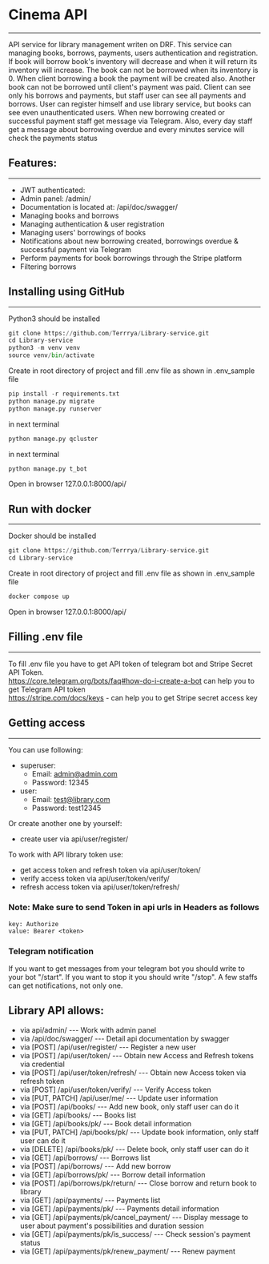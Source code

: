 # Cinema API
<hr>

API service for library management writen on DRF. This service can managing books, borrows, payments, users 
authentication and registration. If book will borrow book's inventory will decrease and when it will return its 
inventory will increase. The book can not be borrowed when its inventory is 0. When client borrowing a book the payment 
will be created also. Another book can not be borrowed until client's payment was paid. Client can see only his borrows 
and payments, but staff user can see all payments and borrows. User can register himself and use library service, but 
books can see even unauthenticated users.  When new borrowing created or successful payment staff get message via Telegram.
Also, every day staff get a message about borrowing overdue and every minutes service will check the payments status

## Features:
<hr>

- JWT authenticated:
- Admin panel: /admin/
- Documentation is located at: /api/doc/swagger/
- Managing books and borrows
- Managing authentication & user registration
- Managing users' borrowings of books
- Notifications about new borrowing created, borrowings overdue & successful payment via Telegram
- Perform payments for book borrowings through the Stripe platform
- Filtering borrows

## Installing using GitHub
<hr>

Python3 should be installed

```python
git clone https://github.com/Terrrya/Library-service.git
cd Library-service
python3 -m venv venv
source venv/bin/activate
```
Create in root directory of project and fill .env file as shown in .env_sample file

```python
pip install -r requirements.txt
python manage.py migrate
python manage.py runserver
```

in next terminal

```python
python manage.py qcluster
```

in next terminal

```python
python manage.py t_bot
```
Open in browser 127.0.0.1:8000/api/

## Run with docker
<hr>

Docker should be installed

```python
git clone https://github.com/Terrrya/Library-service.git
cd Library-service
```

Create in root directory of project and fill .env file as shown in .env_sample file

```python
docker compose up
```
Open in browser 127.0.0.1:8000/api/ 

## Filling .env file
<hr>

To fill .env file you have to get API token of telegram bot and Stripe Secret API Token. 
<br> https://core.telegram.org/bots/faq#how-do-i-create-a-bot can help you to get Telegram API token
<br> https://stripe.com/docs/keys - can help you to get Stripe secret access key


## Getting access
<hr>

You can use following:
- superuser:
  - Email: admin@admin.com
  - Password: 12345
- user:
  - Email: test@library.com
  - Password: test12345

Or create another one by yourself:
- create user via api/user/register/

To work with API library token use:
- get access token and refresh token via api/user/token/
- verify access token via api/user/token/verify/
- refresh access token via api/user/token/refresh/


### Note: **Make sure to send Token in api urls in Headers as follows**

```
key: Authorize
value: Bearer <token>
```

### Telegram notification
If you want to get messages from your telegram bot you should write to your bot "/start". 
If you want to stop it you should write "/stop". A few staffs can get notifications, not only one.

## Library API allows:

- via api/admin/ --- Work with admin panel
- via /api/doc/swagger/ --- Detail api documentation by swagger
- via [POST] /api/user/register/ --- Register a new user
- via [POST] /api/user/token/ --- Obtain new Access and Refresh tokens via credential
- via [POST] /api/user/token/refresh/ --- Obtain new Access token via refresh token
- via [POST] /api/user/token/verify/ --- Verify Access token
- via [PUT, PATCH] /api/user/me/ --- Update user information
- via [POST] /api/books/ --- Add new book, only staff user can do it
- via [GET] /api/books/ --- Books list
- via [GET] /api/books/pk/ --- Book detail information
- via [PUT, PATCH] /api/books/pk/ --- Update book information, only staff user can do it
- via [DELETE] /api/books/pk/ --- Delete book, only staff user can do it
- via [GET] /api/borrows/ --- Borrows list
- via [POST] /api/borrows/ --- Add new borrow
- via [GET] /api/borrows/pk/ --- Borrow detail information
- via [POST] /api/borrows/pk/return/ --- Close borrow and return book to library
- via [GET] /api/payments/ --- Payments list
- via [GET] /api/payments/pk/ --- Payments detail information
- via [GET] /api/payments/pk/cancel_payment/ --- Display message to user about payment's possibilities and duration session
- via [GET] /api/payments/pk/is_success/ --- Check session's payment status
- via [GET] /api/payments/pk/renew_payment/ --- Renew payment
